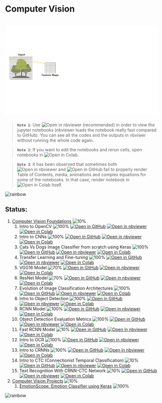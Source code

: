 # Computer Vision

# ![Computer Vision](data/animations/CV-01.gif)

> **`Note 1`**: Use ![Open in nbviewer](https://img.shields.io/badge/Jupyter%20nbviewer-F37626?logo=jupyter&logoColor=white&style=flat) (recommended) in order to view the jupyter notebooks (nbviewer loads the notebook really fast compared to GitHub). You can see all the codes and the outputs in nbviwer without running the whole code again.

> **`Note 2`**: If you want to edit the notebooks and rerun cells, open notebooks in ![Open in Colab](https://img.shields.io/badge/Google%20Colab-F9AB00?logo=googlecolab&logoColor=white&style=flat).

> **`Note 3`**: It has been observed that sometimes both ![Open in nbviewer](https://img.shields.io/badge/Jupyter%20nbviewer-F37626?logo=jupyter&logoColor=white&style=flat) and ![Open in GitHub](https://img.shields.io/badge/GitHub-181717?logo=github&logoColor=white&style=flat) fail to properly render Table of Contents, media, animations and complex equations for some of the notebooks. In that case, render notebook in ![Open in Colab](https://img.shields.io/badge/Google%20Colab-F9AB00?logo=googlecolab&logoColor=white&style=flat) itself.

![rainbow](https://github.com/ancilcleetus/My-Learning-Journey/assets/25684256/839c3524-2a1d-4779-85a0-83c562e1e5e5)

## Status:

1. [Computer Vision Foundations](01-Computer-Vision-Foundations) ![10%](https://geps.dev/progress/10)
    1. Intro to OpenCV ![100%](https://geps.dev/progress/100) [![Open in GitHub](https://img.shields.io/badge/GitHub-181717?logo=github&logoColor=white&style=flat)](01-Computer-Vision-Foundations/CV_A1_Intro_to_OpenCV.ipynb) [![Open in nbviewer](https://img.shields.io/badge/Jupyter%20nbviewer-F37626?logo=jupyter&logoColor=white&style=flat)](https://nbviewer.org/github/ancilcleetus/My-Learning-Journey/blob/main/Computer-Vision/01-Computer-Vision-Foundations/CV_A1_Intro_to_OpenCV.ipynb) [![Open in Colab](https://img.shields.io/badge/Google%20Colab-F9AB00?logo=googlecolab&logoColor=white&style=flat)](https://colab.research.google.com/github/ancilcleetus/My-Learning-Journey/blob/main/Computer-Vision/01-Computer-Vision-Foundations/CV_A1_Intro_to_OpenCV.ipynb)
    2. Intro to CNNs ![100%](https://geps.dev/progress/100) [![Open in GitHub](https://img.shields.io/badge/GitHub-181717?logo=github&logoColor=white&style=flat)](01-Computer-Vision-Foundations/CV_01_Intro_to_CNNs.ipynb) [![Open in nbviewer](https://img.shields.io/badge/Jupyter%20nbviewer-F37626?logo=jupyter&logoColor=white&style=flat)](https://nbviewer.org/github/ancilcleetus/My-Learning-Journey/blob/main/Computer-Vision/01-Computer-Vision-Foundations/CV_01_Intro_to_CNNs.ipynb) [![Open in Colab](https://img.shields.io/badge/Google%20Colab-F9AB00?logo=googlecolab&logoColor=white&style=flat)](https://colab.research.google.com/github/ancilcleetus/My-Learning-Journey/blob/main/Computer-Vision/01-Computer-Vision-Foundations/CV_01_Intro_to_CNNs.ipynb)
    3. Cats Vs Dogs Image Classifier from scratch using Keras ![100%](https://geps.dev/progress/100) [![Open in GitHub](https://img.shields.io/badge/GitHub-181717?logo=github&logoColor=white&style=flat)](01-Computer-Vision-Foundations/CV_02_Cats_Dogs_Classifier_from_Scratch_Keras.ipynb) [![Open in nbviewer](https://img.shields.io/badge/Jupyter%20nbviewer-F37626?logo=jupyter&logoColor=white&style=flat)](https://nbviewer.org/github/ancilcleetus/My-Learning-Journey/blob/main/Computer-Vision/01-Computer-Vision-Foundations/CV_02_Cats_Dogs_Classifier_from_Scratch_Keras.ipynb) [![Open in Colab](https://img.shields.io/badge/Google%20Colab-F9AB00?logo=googlecolab&logoColor=white&style=flat)](https://colab.research.google.com/github/ancilcleetus/My-Learning-Journey/blob/main/Computer-Vision/01-Computer-Vision-Foundations/CV_02_Cats_Dogs_Classifier_from_Scratch_Keras.ipynb)
    4. Transfer Learning and Fine-tuning ![100%](https://geps.dev/progress/100) [![Open in GitHub](https://img.shields.io/badge/GitHub-181717?logo=github&logoColor=white&style=flat)](01-Computer-Vision-Foundations/CV_03_Transfer_Learning.ipynb) [![Open in nbviewer](https://img.shields.io/badge/Jupyter%20nbviewer-F37626?logo=jupyter&logoColor=white&style=flat)](https://nbviewer.org/github/ancilcleetus/My-Learning-Journey/blob/main/Computer-Vision/01-Computer-Vision-Foundations/CV_03_Transfer_Learning.ipynb) [![Open in Colab](https://img.shields.io/badge/Google%20Colab-F9AB00?logo=googlecolab&logoColor=white&style=flat)](https://colab.research.google.com/github/ancilcleetus/My-Learning-Journey/blob/main/Computer-Vision/01-Computer-Vision-Foundations/CV_03_Transfer_Learning.ipynb)
    5. VGG16 Model ![70%](https://geps.dev/progress/70) [![Open in GitHub](https://img.shields.io/badge/GitHub-181717?logo=github&logoColor=white&style=flat)](01-Computer-Vision-Foundations/CV_04_VGG16_Model.ipynb) [![Open in nbviewer](https://img.shields.io/badge/Jupyter%20nbviewer-F37626?logo=jupyter&logoColor=white&style=flat)](https://nbviewer.org/github/ancilcleetus/My-Learning-Journey/blob/main/Computer-Vision/01-Computer-Vision-Foundations/CV_04_VGG16_Model.ipynb) [![Open in Colab](https://img.shields.io/badge/Google%20Colab-F9AB00?logo=googlecolab&logoColor=white&style=flat)](https://colab.research.google.com/github/ancilcleetus/My-Learning-Journey/blob/main/Computer-Vision/01-Computer-Vision-Foundations/CV_04_VGG16_Model.ipynb)
    6. ResNet Model ![70%](https://geps.dev/progress/70) [![Open in GitHub](https://img.shields.io/badge/GitHub-181717?logo=github&logoColor=white&style=flat)](01-Computer-Vision-Foundations/CV_05_ResNet_Model.ipynb) [![Open in nbviewer](https://img.shields.io/badge/Jupyter%20nbviewer-F37626?logo=jupyter&logoColor=white&style=flat)](https://nbviewer.org/github/ancilcleetus/My-Learning-Journey/blob/main/Computer-Vision/01-Computer-Vision-Foundations/CV_05_ResNet_Model.ipynb) [![Open in Colab](https://img.shields.io/badge/Google%20Colab-F9AB00?logo=googlecolab&logoColor=white&style=flat)](https://colab.research.google.com/github/ancilcleetus/My-Learning-Journey/blob/main/Computer-Vision/01-Computer-Vision-Foundations/CV_05_ResNet_Model.ipynb)
    7. Evolution of Image Classification Architectures ![100%](https://geps.dev/progress/100) [![Open in GitHub](https://img.shields.io/badge/GitHub-181717?logo=github&logoColor=white&style=flat)](01-Computer-Vision-Foundations/CV_06_Evolution_of_Image_Classification_Architectures.ipynb) [![Open in nbviewer](https://img.shields.io/badge/Jupyter%20nbviewer-F37626?logo=jupyter&logoColor=white&style=flat)](https://nbviewer.org/github/ancilcleetus/My-Learning-Journey/blob/main/Computer-Vision/01-Computer-Vision-Foundations/CV_06_Evolution_of_Image_Classification_Architectures.ipynb) [![Open in Colab](https://img.shields.io/badge/Google%20Colab-F9AB00?logo=googlecolab&logoColor=white&style=flat)](https://colab.research.google.com/github/ancilcleetus/My-Learning-Journey/blob/main/Computer-Vision/01-Computer-Vision-Foundations/CV_06_Evolution_of_Image_Classification_Architectures.ipynb)
    8. Intro to Object Detection ![100%](https://geps.dev/progress/100) [![Open in GitHub](https://img.shields.io/badge/GitHub-181717?logo=github&logoColor=white&style=flat)](01-Computer-Vision-Foundations/CV_07_Intro_to_Object_Detection.ipynb) [![Open in nbviewer](https://img.shields.io/badge/Jupyter%20nbviewer-F37626?logo=jupyter&logoColor=white&style=flat)](https://nbviewer.org/github/ancilcleetus/My-Learning-Journey/blob/main/Computer-Vision/01-Computer-Vision-Foundations/CV_07_Intro_to_Object_Detection.ipynb) [![Open in Colab](https://img.shields.io/badge/Google%20Colab-F9AB00?logo=googlecolab&logoColor=white&style=flat)](https://colab.research.google.com/github/ancilcleetus/My-Learning-Journey/blob/main/Computer-Vision/01-Computer-Vision-Foundations/CV_07_Intro_to_Object_Detection.ipynb)
    9. RCNN Model ![100%](https://geps.dev/progress/100) [![Open in GitHub](https://img.shields.io/badge/GitHub-181717?logo=github&logoColor=white&style=flat)](01-Computer-Vision-Foundations/CV_08_RCNN.ipynb) [![Open in nbviewer](https://img.shields.io/badge/Jupyter%20nbviewer-F37626?logo=jupyter&logoColor=white&style=flat)](https://nbviewer.org/github/ancilcleetus/My-Learning-Journey/blob/main/Computer-Vision/01-Computer-Vision-Foundations/CV_08_RCNN.ipynb) [![Open in Colab](https://img.shields.io/badge/Google%20Colab-F9AB00?logo=googlecolab&logoColor=white&style=flat)](https://colab.research.google.com/github/ancilcleetus/My-Learning-Journey/blob/main/Computer-Vision/01-Computer-Vision-Foundations/CV_08_RCNN.ipynb)
    10. Object Detection Evaluation Metrics ![100%](https://geps.dev/progress/100) [![Open in GitHub](https://img.shields.io/badge/GitHub-181717?logo=github&logoColor=white&style=flat)](01-Computer-Vision-Foundations/CV_09_Object_Detection_Metrics.ipynb) [![Open in nbviewer](https://img.shields.io/badge/Jupyter%20nbviewer-F37626?logo=jupyter&logoColor=white&style=flat)](https://nbviewer.org/github/ancilcleetus/My-Learning-Journey/blob/main/Computer-Vision/01-Computer-Vision-Foundations/CV_09_Object_Detection_Metrics.ipynb) [![Open in Colab](https://img.shields.io/badge/Google%20Colab-F9AB00?logo=googlecolab&logoColor=white&style=flat)](https://colab.research.google.com/github/ancilcleetus/My-Learning-Journey/blob/main/Computer-Vision/01-Computer-Vision-Foundations/CV_09_Object_Detection_Metrics.ipynb)
    11. Fast RCNN Model ![10%](https://geps.dev/progress/10) [![Open in GitHub](https://img.shields.io/badge/GitHub-181717?logo=github&logoColor=white&style=flat)](01-Computer-Vision-Foundations/CV_10_Fast_RCNN.ipynb) [![Open in nbviewer](https://img.shields.io/badge/Jupyter%20nbviewer-F37626?logo=jupyter&logoColor=white&style=flat)](https://nbviewer.org/github/ancilcleetus/My-Learning-Journey/blob/main/Computer-Vision/01-Computer-Vision-Foundations/CV_10_Fast_RCNN.ipynb) [![Open in Colab](https://img.shields.io/badge/Google%20Colab-F9AB00?logo=googlecolab&logoColor=white&style=flat)](https://colab.research.google.com/github/ancilcleetus/My-Learning-Journey/blob/main/Computer-Vision/01-Computer-Vision-Foundations/CV_10_Fast_RCNN.ipynb)
    12. Intro to OCR ![100%](https://geps.dev/progress/100) [![Open in GitHub](https://img.shields.io/badge/GitHub-181717?logo=github&logoColor=white&style=flat)](01-Computer-Vision-Foundations/CV_A2_Intro_to_OCR.ipynb) [![Open in nbviewer](https://img.shields.io/badge/Jupyter%20nbviewer-F37626?logo=jupyter&logoColor=white&style=flat)](https://nbviewer.org/github/ancilcleetus/My-Learning-Journey/blob/main/Computer-Vision/01-Computer-Vision-Foundations/CV_A2_Intro_to_OCR.ipynb) [![Open in Colab](https://img.shields.io/badge/Google%20Colab-F9AB00?logo=googlecolab&logoColor=white&style=flat)](https://colab.research.google.com/github/ancilcleetus/My-Learning-Journey/blob/main/Computer-Vision/01-Computer-Vision-Foundations/CV_A2_Intro_to_OCR.ipynb)
    13. Intro to CRNNs ![100%](https://geps.dev/progress/100) [![Open in GitHub](https://img.shields.io/badge/GitHub-181717?logo=github&logoColor=white&style=flat)](01-Computer-Vision-Foundations/CV_A3_Intro_to_CRNNs.ipynb) [![Open in nbviewer](https://img.shields.io/badge/Jupyter%20nbviewer-F37626?logo=jupyter&logoColor=white&style=flat)](https://nbviewer.org/github/ancilcleetus/My-Learning-Journey/blob/main/Computer-Vision/01-Computer-Vision-Foundations/CV_A3_Intro_to_CRNNs.ipynb) [![Open in Colab](https://img.shields.io/badge/Google%20Colab-F9AB00?logo=googlecolab&logoColor=white&style=flat)](https://colab.research.google.com/github/ancilcleetus/My-Learning-Journey/blob/main/Computer-Vision/01-Computer-Vision-Foundations/CV_A3_Intro_to_CRNNs.ipynb)
    14. Intro to CTC (Connectionist Temporal Classification) ![10%](https://geps.dev/progress/10) [![Open in GitHub](https://img.shields.io/badge/GitHub-181717?logo=github&logoColor=white&style=flat)](01-Computer-Vision-Foundations/CV_A4_Intro_to_CTC.ipynb) [![Open in nbviewer](https://img.shields.io/badge/Jupyter%20nbviewer-F37626?logo=jupyter&logoColor=white&style=flat)](https://nbviewer.org/github/ancilcleetus/My-Learning-Journey/blob/main/Computer-Vision/01-Computer-Vision-Foundations/CV_A4_Intro_to_CTC.ipynb) [![Open in Colab](https://img.shields.io/badge/Google%20Colab-F9AB00?logo=googlecolab&logoColor=white&style=flat)](https://colab.research.google.com/github/ancilcleetus/My-Learning-Journey/blob/main/Computer-Vision/01-Computer-Vision-Foundations/CV_A4_Intro_to_CTC.ipynb)
    15. Text Recognition With CRNN-CTC Network ![10%](https://geps.dev/progress/10) [![Open in GitHub](https://img.shields.io/badge/GitHub-181717?logo=github&logoColor=white&style=flat)](01-Computer-Vision-Foundations/CV_A5_Text_Recognition_with_CRNN_CTC_Network.ipynb) [![Open in nbviewer](https://img.shields.io/badge/Jupyter%20nbviewer-F37626?logo=jupyter&logoColor=white&style=flat)](https://nbviewer.org/github/ancilcleetus/My-Learning-Journey/blob/main/Computer-Vision/01-Computer-Vision-Foundations/CV_A5_Text_Recognition_with_CRNN_CTC_Network.ipynb) [![Open in Colab](https://img.shields.io/badge/Google%20Colab-F9AB00?logo=googlecolab&logoColor=white&style=flat)](https://colab.research.google.com/github/ancilcleetus/My-Learning-Journey/blob/main/Computer-Vision/01-Computer-Vision-Foundations/CV_A5_Text_Recognition_with_CRNN_CTC_Network.ipynb)
2. [Computer Vision Projects](02-Computer-Vision-Projects) ![10%](https://geps.dev/progress/10)
    1. [EmotionScope: Emotion Classifier using Keras](https://github.com/ancilcleetus/CV_Project_01_EmotionScope) ![100%](https://geps.dev/progress/100)

![rainbow](https://github.com/ancilcleetus/My-Learning-Journey/assets/25684256/839c3524-2a1d-4779-85a0-83c562e1e5e5)
